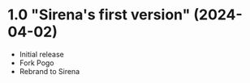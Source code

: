 1.0 "Sirena's first version" (2024-04-02)
=============================================
* Initial release
* Fork Pogo
* Rebrand to Sirena

